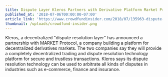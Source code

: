 ```yaml
---
title: Dispute Layer Kleros Partners with Derivative Platform Market Protocol
published_at: '2018-07-06T00:00:00-07:00'
article_link: 'https://www.crowdfundinsider.com/2018/07/135963-dispute-layer-kleros-partners-with-derivative-platform-market-protocol/'
thumbnail: /uploads/crowdfund-insider.png
---
```

Kleros, a decentralized "dispute resolution layer" has announced a partnership with MARKET Protocol, a company building a platform for decentralized derivatives markets. The two companies say they will provide a completely decentralized trading and dispute resolution technology platform for secure and trustless transactions. Kleros says its dispute resolution technology can be used to arbitrate all kinds of disputes in industries such as e-commerce, finance and insurance.
